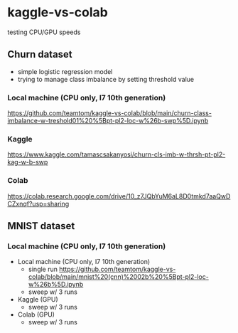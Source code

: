 # kaggle-vs-colab
testing CPU/GPU speeds

## Churn dataset

* simple logistic regression model 
* trying to manage class imbalance by setting threshold value

### Local machine (CPU only, I7 10th generation)
https://github.com/teamtom/kaggle-vs-colab/blob/main/churn-class-imbalance-w-treshold01%20%5Bpt-pl2-loc-w%26b-swp%5D.ipynb

### Kaggle
https://www.kaggle.com/tamascsakanyosi/churn-cls-imb-w-thrsh-pt-pl2-kag-w-b-swp

### Colab
https://colab.research.google.com/drive/10_z7JQbYuM6aL8D0tmkd7aaQwDCZxnqf?usp=sharing

## MNIST dataset

### Local machine (CPU only, I7 10th generation)

* Local machine (CPU only, I7 10th generation)
  - single run https://github.com/teamtom/kaggle-vs-colab/blob/main/mnist%20(cnn)%2002b%20%5Bpt-pl2-loc-w%26b%5D.ipynb
  - sweep w/ 3 runs
* Kaggle (GPU)
  - sweep w/ 3 runs
* Colab (GPU)
  - sweep w/ 3 runs
